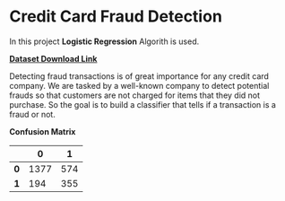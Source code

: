 # Credit Card Fraud Detection
In this project **Logistic Regression** Algorith is used.

[**Dataset Download Link**](https://drive.google.com/uc?export=download&id=1RpB3_AkS8iGbjX0khJlujDrGKyB2Fzuz)

Detecting fraud transactions is of great importance for any credit card company. We are tasked by a well-known company to detect potential frauds so that customers are not charged for items that they did not purchase. So the goal is to build a classifier that tells if a transaction is a fraud or not.

**Confusion Matrix**

|      |  0      |   1    |
|------|---------|--------|
|**0** |  1377   |  574   |
|**1** |  194    |  355   |


